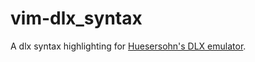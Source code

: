 # vim-dlx_syntax
A dlx syntax highlighting for [Huesersohn's DLX emulator](https://huesersohn.github.io/dlx/).

